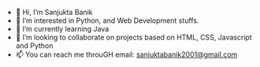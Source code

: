 - 👋 Hi, I’m Sanjukta Banik
- 👀 I’m interested in Python, and Web Development stuffs.
- 🌱 I’m currently learning Java
- 💞️ I’m looking to collaborate on projects based on HTML, CSS, Javascript and Python
- 📫 You can reach me throuGH email: sanjuktabanik2001@gmail.com 

<!---
Sanjuktabanik2001/Sanjuktabanik2001 is a ✨ special ✨ repository because its `README.md` (this file) appears on your GitHub profile.
You can click the Preview link to take a look at your changes.
--->
